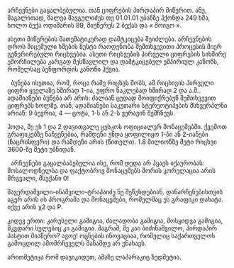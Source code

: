 არჩევნები გაყალბებულია. თან ციფრების პირდაპირ მიწერით. ანუ, მაგალითად, შალვა შავგულიძეს თუ 01.01.01 უბანზე ჰქონდა 249 ხმა, ხოლო ბექა ოდიშარის 89, მიუწერეს 2 ბექას და « მოიგო ».  

ასეთი მიწერების მათემატიკურად დამტკიცება შეიძლება. არჩევნების დროს მიცემული ხმების ზუსტი რაოდენობა შემთხვევითი პროცესის მიერ გენერირებული რიცხვებია. ასეთი რიცხვების პირველი ციფრების სიხშირე ემორჩილება კარგად შესწავლილ და დამტკიცებულ ემპირიულ კანონს, რომელსაც ბენფორდის კანონი ჰქვია.

  ბუნება ისეთია, რომ, როცა რამე რიცხვს შობს, ამ რიცხივის პირველი ციფრი ყველაზე ხშირად 1-ია, უფრო ნაკლებად ხშირად 2 და ა.შ.. ადამიანები ბუნება არ არის: ძალიან ცუდად მოიფიქრებენ შემთხვევით ციფრებს ხოლმე. თან, ადამიანები საკუთარი სტერეოტიპების მსხვერპლნი არიან: 9 ბევრია, 4 — ცოტა, 1-ს ან 2-ს ვერავინ შემჩნევს.

ჰოდა, მე ეს 1 და 2 დავითვალე ცესკოს ოფიციალურ მონაცემებში. ქვემოთ გრაფიკებზე ნაჩვენებია, რამდენი უნდა ყოფილიყო 1-ბი ან 2-იანები (ნაცრისფერი) და რამდენი არის (წითელი). 1.8 მილიონზე მეტი რიცხვი 3600-ზე მეტი უბნიდან.

  არჩევნები გაყალბაბებულია ისე, რომ დედა არ ჰყავს იქაურობას: მოსალოდნელსა და ფაქტობრივ მონაცემებს შორის კორელაცია არის მრგვალი, მსუქანი 0!  

შავერდაშვილი-ინაშვილი-ტრაპაიძე ნუ შეწუხდებიან. დანარჩენებისთვის აგერ არის ის პროგრამა და მონაცემები, რომელმაც ეს გრაფიკი დახატა. იქვე არის χ2 და P.  

კიდევ ერთი: კარუსელი გამიგია, ძალადობა გამიგია, მოსყიდვა გამიგია, მკვდარი სულებიც კი გამიგია. მაგრამ, შე კაი ბიძინაშვილო, პირდაპირ პასტით მიაწერო? ავოე! ოცნების ინოვაციაა, რომელიც საქართველოს გამოცდილ ამომრჩეველს მანამდე არ უნახავს.

არითმეტიკა რომ დავიკიდეთ, ამაზე ლაპარაკიც ზედმეტია.
